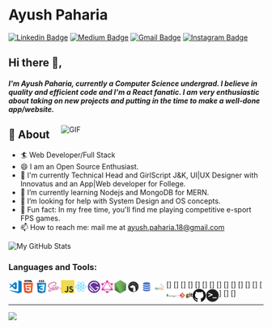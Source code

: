 # Ayush Paharia
[![Linkedin Badge](https://img.shields.io/badge/ayushpaharia-30302f?style=for-the-badge&logo=linkedin)](https://www.linkedin.com/in/ayushcodes1812/)
[![Medium Badge](https://img.shields.io/badge/ayushpaharia-30302f?style=for-the-badge&logo=medium)](https://medium.com/@ayush.paharia.18)
[![Gmail Badge](https://img.shields.io/badge/ayush.paharia.18@gmail.com-30302f?style=for-the-badge&logo=Gmail&logoColor=white)](mailto:ayush.paharia.18@gmail.com)
[![Instagram Badge](https://img.shields.io/badge/ayush.paharia.18@gmail.com-30302f?style=for-the-badge&logo=Instagram&logoColor=white)](https://instagram.com/itsayushh_)

## Hi there 👋,           
##### I'm Ayush Paharia, currently a Computer Science undergrad. I believe in quality and efficient code and I'm a React fanatic. I am very enthusiastic about taking on new projects and putting in the time to make a well-done app/website.
<img align="right" alt="GIF" src="https://cdn.dribbble.com/users/729829/screenshots/2712522/galshir.gif" width="400px" />

## 🧐 About
- 🏄‍ Web Developer/Full Stack
- 😄 I am an Open Source Enthusiast.
- 🔭 I'm currently Technical Head and GirlScript J&K, UI|UX Designer with Innovatus and an App|Web developer for Follege.
- 🌱 I’m currently learning Nodejs and MongoDB for MERN.
- 🤔 I’m looking for help with System Design and OS concepts.
- 🎨 Fun fact: In my free time, you'll find me playing competitive e-sport FPS games.
- 📫 How to reach me: mail me at [ayush.paharia.18@gmail.com](mailto:ayush.paharia.18@gmail.com)

![My GitHub Stats](https://github-readme-stats.vercel.app/api?username=ayushpaharia&show_icons=true)

### Languages and Tools:

[<img align="left" alt="Visual Studio Code" width="26px" src="https://raw.githubusercontent.com/github/explore/80688e429a7d4ef2fca1e82350fe8e3517d3494d/topics/visual-studio-code/visual-studio-code.png" />]
[<img align="left" alt="HTML5" width="26px" src="https://raw.githubusercontent.com/github/explore/80688e429a7d4ef2fca1e82350fe8e3517d3494d/topics/html/html.png" />]
[<img align="left" alt="CSS3" width="26px" src="https://raw.githubusercontent.com/github/explore/80688e429a7d4ef2fca1e82350fe8e3517d3494d/topics/css/css.png" />]
[<img align="left" alt="Sass" width="26px" src="https://raw.githubusercontent.com/github/explore/80688e429a7d4ef2fca1e82350fe8e3517d3494d/topics/sass/sass.png" />]
[<img align="left" alt="JavaScript" width="26px" src="https://raw.githubusercontent.com/github/explore/80688e429a7d4ef2fca1e82350fe8e3517d3494d/topics/javascript/javascript.png" />]
[<img align="left" alt="React" width="26px" src="https://raw.githubusercontent.com/github/explore/80688e429a7d4ef2fca1e82350fe8e3517d3494d/topics/react/react.png" />]
[<img align="left" alt="Gatsby" width="26px" src="https://raw.githubusercontent.com/github/explore/e94815998e4e0713912fed477a1f346ec04c3da2/topics/gatsby/gatsby.png" />]
[<img align="left" alt="GraphQL" width="26px" src="https://raw.githubusercontent.com/github/explore/80688e429a7d4ef2fca1e82350fe8e3517d3494d/topics/graphql/graphql.png" />]
[<img align="left" alt="Node.js" width="26px" src="https://raw.githubusercontent.com/github/explore/80688e429a7d4ef2fca1e82350fe8e3517d3494d/topics/nodejs/nodejs.png" />]
[<img align="left" alt="Deno" width="26px" src="https://raw.githubusercontent.com/github/explore/361e2821e2dea67711cde99c9c40ed357061cf27/topics/deno/deno.png" />]
[<img align="left" alt="SQL" width="26px" src="https://raw.githubusercontent.com/github/explore/80688e429a7d4ef2fca1e82350fe8e3517d3494d/topics/sql/sql.png" />]
[<img align="left" alt="MySQL" width="26px" src="https://raw.githubusercontent.com/github/explore/80688e429a7d4ef2fca1e82350fe8e3517d3494d/topics/mysql/mysql.png" />]
[<img align="left" alt="MongoDB" width="26px" src="https://raw.githubusercontent.com/github/explore/80688e429a7d4ef2fca1e82350fe8e3517d3494d/topics/mongodb/mongodb.png" />]
[<img align="left" alt="Git" width="26px" src="https://raw.githubusercontent.com/github/explore/80688e429a7d4ef2fca1e82350fe8e3517d3494d/topics/git/git.png" />]
[<img align="left" alt="GitHub" width="26px" src="https://raw.githubusercontent.com/github/explore/78df643247d429f6cc873026c0622819ad797942/topics/github/github.png" />]
[<img align="left" alt="HTML5" width="26px" src="https://raw.githubusercontent.com/github/explore/80688e429a7d4ef2fca1e82350fe8e3517d3494d/topics/terminal/terminal.png" />]

---
<img src="https://raw.githubusercontent.com/omidnikrah/omidnikrah/master/activity-profile.png" />
